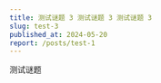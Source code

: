 ```yaml
---
title: 测试谜题 3 测试谜题 3 测试谜题 3
slug: test-3
published_at: 2024-05-20
report: /posts/test-1
---
```


测试谜题
